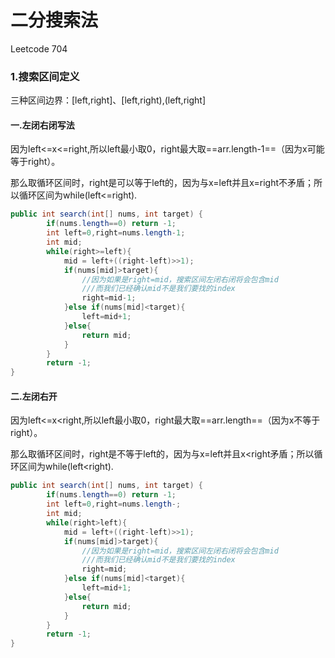# 二分搜索法
Leetcode 704

### 1.搜索区间定义

三种区间边界：[left,right]、[left,right),(left,right]



#### 一.左闭右闭写法

因为left<=x<=right,所以left最小取0，right最大取==arr.length-1==（因为x可能等于right）。

那么取循环区间时，right是可以等于left的，因为与x=left并且x=right不矛盾；所以循环区间为while(left<=right).

```java
public int search(int[] nums, int target) {
        if(nums.length==0) return -1;
        int left=0,right=nums.length-1;
        int mid;
        while(right>=left){
            mid = left+((right-left)>>1);
            if(nums[mid]>target){
                //因为如果是right=mid，搜索区间左闭右闭将会包含mid
                ///而我们已经确认mid不是我们要找的index
                right=mid-1;
            }else if(nums[mid]<target){
                left=mid+1;
            }else{
                return mid;
            }
        }
        return -1;
}
```



#### 二.左闭右开

因为left<=x<right,所以left最小取0，right最大取==arr.length==（因为x不等于right）。

那么取循环区间时，right是不等于left的，因为与x=left并且x<right矛盾；所以循环区间为while(left<right).

```java
public int search(int[] nums, int target) {
        if(nums.length==0) return -1;
        int left=0,right=nums.length-;
        int mid;
        while(right>left){
            mid = left+((right-left)>>1);
            if(nums[mid]>target){
                //因为如果是right=mid，搜索区间左闭右闭将会包含mid
                ///而我们已经确认mid不是我们要找的index
                right=mid;
            }else if(nums[mid]<target){
                left=mid+1;
            }else{
                return mid;
            }
        }
        return -1;
}
```

